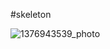 #skeleton

![1376943539_photo](https://user-images.githubusercontent.com/24843808/51800823-b20b0f80-2278-11e9-90ca-176af19d4438.jpg)
